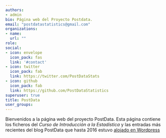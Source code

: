 ```yaml
---
authors:
- admin
bio: Página web del Proyecto Postdata.
email: "postdatastatistics@gmail.com"
organizations:
- name: 
  url: ""
role: 
social:
- icon: envelope
  icon_pack: fas
  link: '#contact'
- icon: twitter
  icon_pack: fab
  link: https://twitter.com/PostDataStats
- icon: github
  icon_pack: fab
  link: https://github.com/PostDataStatistics
superuser: true
title: PostData
user_groups:
---
```


Bienvenidos a la página web del proyecto PostData. Esta página contiene los ficheros del *Curso de Introducción a la Estadística* y las entradas más recientes del blog PostData que hasta 2016 estuvo [alojado en Wordpress](https://fernandosansegundo.wordpress.com/)
